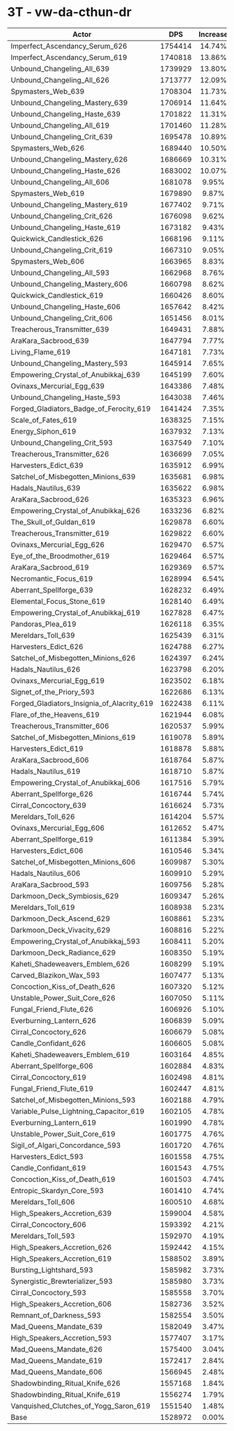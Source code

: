 # 3T - vw-da-cthun-dr
| Actor | DPS | Increase |
|---|:---:|:---:|
|Imperfect_Ascendancy_Serum_626|1754414|14.74%|
|Imperfect_Ascendancy_Serum_619|1740818|13.86%|
|Unbound_Changeling_All_639|1739929|13.80%|
|Unbound_Changeling_All_626|1713777|12.09%|
|Spymasters_Web_639|1708304|11.73%|
|Unbound_Changeling_Mastery_639|1706914|11.64%|
|Unbound_Changeling_Haste_639|1701822|11.31%|
|Unbound_Changeling_All_619|1701460|11.28%|
|Unbound_Changeling_Crit_639|1695478|10.89%|
|Spymasters_Web_626|1689440|10.50%|
|Unbound_Changeling_Mastery_626|1686669|10.31%|
|Unbound_Changeling_Haste_626|1683002|10.07%|
|Unbound_Changeling_All_606|1681078|9.95%|
|Spymasters_Web_619|1679890|9.87%|
|Unbound_Changeling_Mastery_619|1677402|9.71%|
|Unbound_Changeling_Crit_626|1676098|9.62%|
|Unbound_Changeling_Haste_619|1673182|9.43%|
|Quickwick_Candlestick_626|1668196|9.11%|
|Unbound_Changeling_Crit_619|1667310|9.05%|
|Spymasters_Web_606|1663965|8.83%|
|Unbound_Changeling_All_593|1662968|8.76%|
|Unbound_Changeling_Mastery_606|1660798|8.62%|
|Quickwick_Candlestick_619|1660426|8.60%|
|Unbound_Changeling_Haste_606|1657642|8.42%|
|Unbound_Changeling_Crit_606|1651456|8.01%|
|Treacherous_Transmitter_639|1649431|7.88%|
|AraKara_Sacbrood_639|1647794|7.77%|
|Living_Flame_619|1647181|7.73%|
|Unbound_Changeling_Mastery_593|1645914|7.65%|
|Empowering_Crystal_of_Anubikkaj_639|1645199|7.60%|
|Ovinaxs_Mercurial_Egg_639|1643386|7.48%|
|Unbound_Changeling_Haste_593|1643038|7.46%|
|Forged_Gladiators_Badge_of_Ferocity_619|1641424|7.35%|
|Scale_of_Fates_619|1638325|7.15%|
|Energy_Siphon_619|1637932|7.13%|
|Unbound_Changeling_Crit_593|1637549|7.10%|
|Treacherous_Transmitter_626|1636699|7.05%|
|Harvesters_Edict_639|1635912|6.99%|
|Satchel_of_Misbegotten_Minions_639|1635681|6.98%|
|Hadals_Nautilus_639|1635622|6.98%|
|AraKara_Sacbrood_626|1635323|6.96%|
|Empowering_Crystal_of_Anubikkaj_626|1633236|6.82%|
|The_Skull_of_Guldan_619|1629878|6.60%|
|Treacherous_Transmitter_619|1629822|6.60%|
|Ovinaxs_Mercurial_Egg_626|1629470|6.57%|
|Eye_of_the_Broodmother_619|1629464|6.57%|
|AraKara_Sacbrood_619|1629369|6.57%|
|Necromantic_Focus_619|1628994|6.54%|
|Aberrant_Spellforge_639|1628232|6.49%|
|Elemental_Focus_Stone_619|1628140|6.49%|
|Empowering_Crystal_of_Anubikkaj_619|1627828|6.47%|
|Pandoras_Plea_619|1626118|6.35%|
|Mereldars_Toll_639|1625439|6.31%|
|Harvesters_Edict_626|1624788|6.27%|
|Satchel_of_Misbegotten_Minions_626|1624397|6.24%|
|Hadals_Nautilus_626|1623798|6.20%|
|Ovinaxs_Mercurial_Egg_619|1623502|6.18%|
|Signet_of_the_Priory_593|1622686|6.13%|
|Forged_Gladiators_Insignia_of_Alacrity_619|1622438|6.11%|
|Flare_of_the_Heavens_619|1621944|6.08%|
|Treacherous_Transmitter_606|1620537|5.99%|
|Satchel_of_Misbegotten_Minions_619|1619078|5.89%|
|Harvesters_Edict_619|1618878|5.88%|
|AraKara_Sacbrood_606|1618764|5.87%|
|Hadals_Nautilus_619|1618710|5.87%|
|Empowering_Crystal_of_Anubikkaj_606|1617516|5.79%|
|Aberrant_Spellforge_626|1616744|5.74%|
|Cirral_Concoctory_639|1616624|5.73%|
|Mereldars_Toll_626|1614204|5.57%|
|Ovinaxs_Mercurial_Egg_606|1612652|5.47%|
|Aberrant_Spellforge_619|1611384|5.39%|
|Harvesters_Edict_606|1610546|5.34%|
|Satchel_of_Misbegotten_Minions_606|1609987|5.30%|
|Hadals_Nautilus_606|1609910|5.29%|
|AraKara_Sacbrood_593|1609756|5.28%|
|Darkmoon_Deck_Symbiosis_629|1609347|5.26%|
|Mereldars_Toll_619|1608938|5.23%|
|Darkmoon_Deck_Ascend_629|1608861|5.23%|
|Darkmoon_Deck_Vivacity_629|1608816|5.22%|
|Empowering_Crystal_of_Anubikkaj_593|1608411|5.20%|
|Darkmoon_Deck_Radiance_629|1608350|5.19%|
|Kaheti_Shadeweavers_Emblem_626|1608299|5.19%|
|Carved_Blazikon_Wax_593|1607477|5.13%|
|Concoction_Kiss_of_Death_626|1607320|5.12%|
|Unstable_Power_Suit_Core_626|1607050|5.11%|
|Fungal_Friend_Flute_626|1606926|5.10%|
|Everburning_Lantern_626|1606839|5.09%|
|Cirral_Concoctory_626|1606679|5.08%|
|Candle_Confidant_626|1606605|5.08%|
|Kaheti_Shadeweavers_Emblem_619|1603164|4.85%|
|Aberrant_Spellforge_606|1602884|4.83%|
|Cirral_Concoctory_619|1602498|4.81%|
|Fungal_Friend_Flute_619|1602447|4.81%|
|Satchel_of_Misbegotten_Minions_593|1602188|4.79%|
|Variable_Pulse_Lightning_Capacitor_619|1602105|4.78%|
|Everburning_Lantern_619|1601990|4.78%|
|Unstable_Power_Suit_Core_619|1601775|4.76%|
|Sigil_of_Algari_Concordance_593|1601720|4.76%|
|Harvesters_Edict_593|1601558|4.75%|
|Candle_Confidant_619|1601543|4.75%|
|Concoction_Kiss_of_Death_619|1601503|4.74%|
|Entropic_Skardyn_Core_593|1601410|4.74%|
|Mereldars_Toll_606|1600510|4.68%|
|High_Speakers_Accretion_639|1599004|4.58%|
|Cirral_Concoctory_606|1593392|4.21%|
|Mereldars_Toll_593|1592970|4.19%|
|High_Speakers_Accretion_626|1592442|4.15%|
|High_Speakers_Accretion_619|1588502|3.89%|
|Bursting_Lightshard_593|1585982|3.73%|
|Synergistic_Brewterializer_593|1585980|3.73%|
|Cirral_Concoctory_593|1585558|3.70%|
|High_Speakers_Accretion_606|1582736|3.52%|
|Remnant_of_Darkness_593|1582554|3.50%|
|Mad_Queens_Mandate_639|1582049|3.47%|
|High_Speakers_Accretion_593|1577407|3.17%|
|Mad_Queens_Mandate_626|1575400|3.04%|
|Mad_Queens_Mandate_619|1572417|2.84%|
|Mad_Queens_Mandate_606|1566945|2.48%|
|Shadowbinding_Ritual_Knife_626|1557168|1.84%|
|Shadowbinding_Ritual_Knife_619|1556274|1.79%|
|Vanquished_Clutches_of_Yogg_Saron_619|1551540|1.48%|
|Base|1528972|0.00%|
